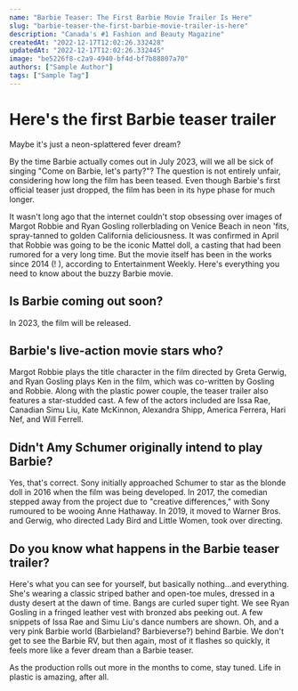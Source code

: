 ```yaml
---
name: "Barbie Teaser: The First Barbie Movie Trailer Is Here"
slug: "barbie-teaser-the-first-barbie-movie-trailer-is-here"
description: "Canada's #1 Fashion and Beauty Magazine"
createdAt: "2022-12-17T12:02:26.332428"
updatedAt: "2022-12-17T12:02:26.332445"
image: "be5226f8-c2a9-4940-bf4d-bf7b88807a70"
authors: ["Sample Author"]
tags: ["Sample Tag"]
---
```

Here's the first Barbie teaser trailer
======================================

Maybe it's just a neon-splattered fever dream? 

By the time Barbie actually comes out in July 2023, will we all be sick of singing "Come on Barbie, let's party?"? The question is not entirely unfair, considering how long the film has been teased. Even though Barbie's first official teaser just dropped, the film has been in its hype phase for much longer.

It wasn't long ago that the internet couldn't stop obsessing over images of Margot Robbie and Ryan Gosling rollerblading on Venice Beach in neon 'fits, spray-tanned to golden California deliciousness. It was confirmed in April that Robbie was going to be the iconic Mattel doll, a casting that had been rumored for a very long time. But the movie itself has been in the works since 2014 (! ), according to Entertainment Weekly. Here's everything you need to know about the buzzy Barbie movie.

Is Barbie coming out soon?
--------------------------

In 2023, the film will be released.

Barbie's live-action movie stars who?
-------------------------------------

Margot Robbie plays the title character in the film directed by Greta Gerwig, and Ryan Gosling plays Ken in the film, which was co-written by Gosling and Robbie. Along with the plastic power couple, the teaser trailer also features a star-studded cast. A few of the actors included are Issa Rae, Canadian Simu Liu, Kate McKinnon, Alexandra Shipp, America Ferrera, Hari Nef, and Will Ferrell.

Didn't Amy Schumer originally intend to play Barbie?
----------------------------------------------------

Yes, that's correct. Sony initially approached Schumer to star as the blonde doll in 2016 when the film was being developed. In 2017, the comedian stepped away from the project due to "creative differences," with Sony rumoured to be wooing Anne Hathaway. In 2019, it moved to Warner Bros. and Gerwig, who directed Lady Bird and Little Women, took over directing.

Do you know what happens in the Barbie teaser trailer?
------------------------------------------------------

Here's what you can see for yourself, but basically nothing...and everything. She's wearing a classic striped bather and open-toe mules, dressed in a dusty desert at the dawn of time. Bangs are curled super tight. We see Ryan Gosling in a fringed leather vest with bronzed abs peeking out. A few snippets of Issa Rae and Simu Liu's dance numbers are shown. Oh, and a very pink Barbie world (Barbieland? Barbieverse?) behind Barbie. We don't get to see the Barbie RV, but then again, most of it flashes so quickly, it feels more like a fever dream than a Barbie teaser.

As the production rolls out more in the months to come, stay tuned. Life in plastic is amazing, after all.

